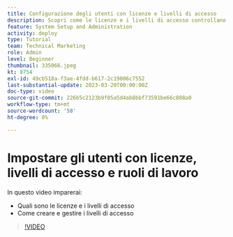 ```yaml
---
title: Configurazione degli utenti con licenze e livelli di accesso
description: Scopri come le licenze e i livelli di accesso controllano ciò che gli utenti hanno. Scopri come vengono utilizzati i ruoli di lavoro nel sistema.
feature: System Setup and Administration
activity: deploy
type: Tutorial
team: Technical Marketing
role: Admin
level: Beginner
thumbnail: 335066.jpeg
kt: 8754
exl-id: 49cb518a-f3ae-4fdd-b617-2c19006c7552
last-substantial-update: 2023-03-20T00:00:00Z
doc-type: video
source-git-commit: 226b5c2123b9f05a5d4ab8bbf73591be66c808a0
workflow-type: tm+mt
source-wordcount: '58'
ht-degree: 0%

---
```


# Impostare gli utenti con licenze, livelli di accesso e ruoli di lavoro

In questo video imparerai:

* Quali sono le licenze e i livelli di accesso
* Come creare e gestire i livelli di accesso

>[!VIDEO](https://video.tv.adobe.com/v/335066/?quality=12)
